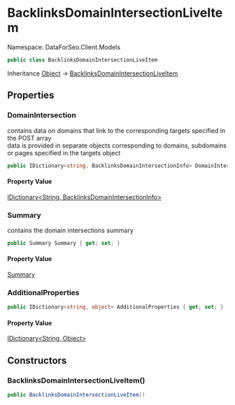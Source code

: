 # BacklinksDomainIntersectionLiveItem

Namespace: DataForSeo.Client.Models

```csharp
public class BacklinksDomainIntersectionLiveItem
```

Inheritance [Object](https://docs.microsoft.com/en-us/dotnet/api/system.object) → [BacklinksDomainIntersectionLiveItem](./dataforseo.client.models.backlinksdomainintersectionliveitem.md)

## Properties

### **DomainIntersection**

contains data on domains that link to the corresponding targets specified in the POST array
 <br>data is provided in separate objects corresponding to domains, subdomains or pages specified in the targets object

```csharp
public IDictionary<string, BacklinksDomainIntersectionInfo> DomainIntersection { get; set; }
```

#### Property Value

[IDictionary&lt;String, BacklinksDomainIntersectionInfo&gt;](./dataforseo.client.models.backlinksdomainintersectioninfo.md)<br>

### **Summary**

contains the domain intersections summary

```csharp
public Summary Summary { get; set; }
```

#### Property Value

[Summary](./dataforseo.client.models.summary.md)<br>

### **AdditionalProperties**

```csharp
public IDictionary<string, object> AdditionalProperties { get; set; }
```

#### Property Value

[IDictionary&lt;String, Object&gt;](https://docs.microsoft.com/en-us/dotnet/api/system.collections.generic.idictionary-2)<br>

## Constructors

### **BacklinksDomainIntersectionLiveItem()**

```csharp
public BacklinksDomainIntersectionLiveItem()
```
